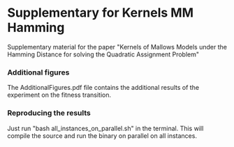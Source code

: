 # Supplementary for Kernels MM Hamming
Supplementary material for the paper "Kernels of Mallows Models under the Hamming Distance for solving the Quadratic Assignment Problem"

### Additional figures

The AdditionalFigures.pdf file contains the additional results of the experiment on the fitness transition.

### Reproducing the results

Just run "bash all_instances_on_parallel.sh" in the terminal. This will compile the source and run the binary on parallel on all instances.

